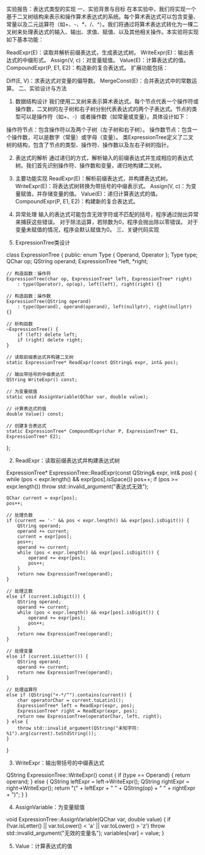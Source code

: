 实验报告：表达式类型的实现
一、实验背景与目标
在本实验中，我们将实现一个基于二叉树结构来表示和操作算术表达式的系统。每个算术表达式可以包含变量、常量以及二元运算符（如+、-、*、/、^）。我们将通过将算术表达式转化为一棵二叉树来处理表达式的输入、输出、求值、赋值、以及其他相关操作。本实验将实现如下基本功能：

ReadExpr(E)：读取并解析前缀表达式，生成表达式树。
WriteExpr(E)：输出表达式的中缀形式。
Assign(V, c)：对变量赋值。
Value(E)：计算表达式的值。
CompoundExpr(P, E1, E2)：构造新的复合表达式。
扩展功能包括：

Diff(E, V)：求表达式对变量的偏导数。
MergeConst(E)：合并表达式中的常数运算。
二、实验设计与方法
1. 数据结构设计
我们使用二叉树来表示算术表达式。每个节点代表一个操作符或操作数，二叉树的左子树和右子树分别代表表达式的两个子表达式。节点的类型可以是操作符（如+、-）或者操作数（如常量或变量）。具体设计如下：

操作符节点：包含操作符以及两个子树（左子树和右子树）。
操作数节点：包含一个操作数，可以是数字（常量）或字母（变量）。
类ExpressionTree定义了二叉树的结构，包含了节点的类型、操作符、操作数以及左右子树的指针。

2. 表达式的解析
通过递归的方式，解析输入的前缀表达式并生成相应的表达式树。我们首先识别操作符、操作数和变量，递归地构建二叉树。

3. 主要功能实现
ReadExpr(E)：解析前缀表达式，并构建表达式树。
WriteExpr(E)：将表达式树转换为带括号的中缀表示式。
Assign(V, c)：为变量赋值，并存储变量的值。
Value(E)：递归计算表达式的值。
CompoundExpr(P, E1, E2)：构建新的复合表达式。
4. 异常处理
输入的表达式可能包含无效字符或不匹配的括号，程序通过抛出异常来捕获这些错误。
对于除法运算，若除数为0，程序会抛出除以零错误。
对于变量未赋值的情况，程序会默认赋值为0。
三、关键代码实现
1. ExpressionTree类设计

class ExpressionTree {
public:
    enum Type { Operand, Operator };
    Type type;
    QChar op;
    QString operand;
    ExpressionTree *left, *right;

    // 构造函数：操作符
    ExpressionTree(char op, ExpressionTree* left, ExpressionTree* right)
        : type(Operator), op(op), left(left), right(right) {}

    // 构造函数：操作数
    ExpressionTree(QString operand)
        : type(Operand), operand(operand), left(nullptr), right(nullptr) {}

    // 析构函数
    ~ExpressionTree() {
        if (left) delete left;
        if (right) delete right;
    }

    // 读取前缀表达式并构建二叉树
    static ExpressionTree* ReadExpr(const QString& expr, int& pos);

    // 输出带括号的中缀表达式
    QString WriteExpr() const;

    // 为变量赋值
    static void AssignVariable(QChar var, double value);

    // 计算表达式的值
    double Value() const;

    // 创建复合表达式
    static ExpressionTree* CompoundExpr(char P, ExpressionTree* E1, ExpressionTree* E2);
};

2. ReadExpr：读取前缀表达式并构建表达式树

ExpressionTree* ExpressionTree::ReadExpr(const QString& expr, int& pos) {
    while (pos < expr.length() && expr[pos].isSpace())
        pos++;
    if (pos >= expr.length())
        throw std::invalid_argument("表达式无效");

    QChar current = expr[pos];
    pos++;

    // 处理负数
    if (current == '-' && pos < expr.length() && expr[pos].isDigit()) {
        QString operand;
        operand += current; 
        current = expr[pos];
        pos++;
        operand += current;
        while (pos < expr.length() && expr[pos].isDigit()) {
            operand += expr[pos];
            pos++;
        }
        return new ExpressionTree(operand);
    }

    // 处理正数
    else if (current.isDigit()) {
        QString operand;
        operand += current;
        while (pos < expr.length() && expr[pos].isDigit()) {
            operand += expr[pos];
            pos++;
        }
        return new ExpressionTree(operand);
    }

    // 处理变量
    else if (current.isLetter()) {
        QString operand;
        operand += current;
        return new ExpressionTree(operand);
    }

    // 处理运算符
    else if (QString("+-*/^").contains(current)) {
        char operatorChar = current.toLatin1();
        ExpressionTree* left = ReadExpr(expr, pos);
        ExpressionTree* right = ReadExpr(expr, pos);
        return new ExpressionTree(operatorChar, left, right);
    } else {
        throw std::invalid_argument(QString("未知字符: %1").arg(current).toStdString());
    }
}

3. WriteExpr：输出带括号的中缀表达式

QString ExpressionTree::WriteExpr() const {
    if (type == Operand) {
        return operand;
    } else {
        QString leftExpr = left->WriteExpr();
        QString rightExpr = right->WriteExpr();
        return "(" + leftExpr + " " + QString(op) + " " + rightExpr + ")";
    }
}

4. AssignVariable：为变量赋值

void ExpressionTree::AssignVariable(QChar var, double value) {
    if (!var.isLetter() || var.toLower() < 'a' || var.toLower() > 'z')
        throw std::invalid_argument("无效的变量名");
    variables[var] = value;
}

5. Value：计算表达式的值

